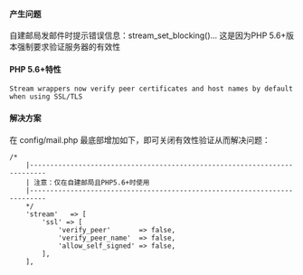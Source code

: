 #### 产生问题
自建邮局发邮件时提示错误信息：stream_set_blocking()...
这是因为PHP 5.6+版本强制要求验证服务器的有效性

#### PHP 5.6+特性
```
Stream wrappers now verify peer certificates and host names by default when using SSL/TLS
```

#### 解决方案
在 config/mail.php 最底部增加如下，即可关闭有效性验证从而解决问题：
```
/*
    |--------------------------------------------------------------------------
    | 注意：仅在自建邮局且PHP5.6+时使用
    |--------------------------------------------------------------------------
    */
    'stream'   => [
        'ssl' => [
            'verify_peer'       => false,
            'verify_peer_name'  => false,
            'allow_self_signed' => false,
        ],
    ],
```